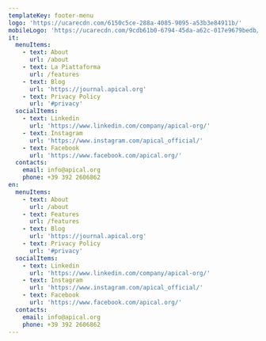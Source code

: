 ```yaml
---
templateKey: footer-menu
logo: 'https://ucarecdn.com/6150c5ce-288a-4085-9095-a53b3e84911b/'
mobileLogo: 'https://ucarecdn.com/9cdb61b0-6794-45da-a62c-017e9679bedb/'
it:
  menuItems:
    - text: About
      url: /about
    - text: La Piattaforma
      url: /features
    - text: Blog
      url: 'https://journal.apical.org'
    - text: Privacy Policy
      url: '#privacy'
  socialItems:
    - text: Linkedin
      url: 'https://www.linkedin.com/company/apical-org/'
    - text: Instagram
      url: 'https://www.instagram.com/apical_official/'
    - text: Facebook
      url: 'https://www.facebook.com/apical.org/'
  contacts:
    email: info@apical.org
    phone: +39 392 2606862
en:
  menuItems:
    - text: About
      url: /about
    - text: Features
      url: /features
    - text: Blog
      url: 'https://journal.apical.org'
    - text: Privacy Policy
      url: '#privacy'
  socialItems:
    - text: Linkedin
      url: 'https://www.linkedin.com/company/apical-org/'
    - text: Instagram
      url: 'https://www.instagram.com/apical_official/'
    - text: Facebook
      url: 'https://www.facebook.com/apical.org/'
  contacts:
    email: info@apical.org
    phone: +39 392 2606862
---
```


